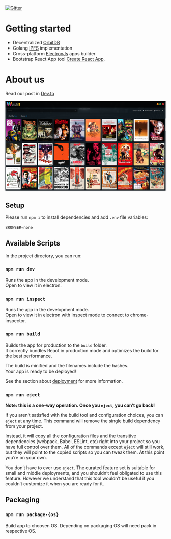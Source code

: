 [![Gitter](https://badges.gitter.im/watchit-app/community.svg)](https://gitter.im/watchit-app/community?utm_source=badge&utm_medium=badge&utm_campaign=pr-badge)

# Getting started
* Decentralized [OrbitDB](https://orbitdb.org/)
* Golang [IPFS](https://github.com/ipfs/go-ipfs) implementation 
* Cross-platform [ElectronJs](https://www.electronjs.org/) apps builder 
* Bootstrap React App tool [Create React App](https://github.com/facebook/create-react-app).

# About us
Read our post in [Dev.to](https://dev.to/geolffreym/watchit-2b88)

[![screenshot](src/media/img/layout/screen.png?raw=true)]()

## Setup
Please run `npm i` to install dependencies and add `.env` file variables:
```js
BROWSER=none
```


## Available Scripts

In the project directory, you can run:

### `npm run dev`

Runs the app in the development mode.<br />
Open to view it in electron.


### `npm run inspect`

Runs the app in the development mode.<br />
Open to view it in electron with inspect mode to connect to chrome-inspector.

### `npm run build`

Builds the app for production to the `build` folder.<br />
It correctly bundles React in production mode and optimizes the build for the best performance.

The build is minified and the filenames include the hashes.<br />
Your app is ready to be deployed!

See the section about [deployment](https://facebook.github.io/create-react-app/docs/deployment) for more information.

### `npm run eject`

**Note: this is a one-way operation. Once you `eject`, you can’t go back!**

If you aren’t satisfied with the build tool and configuration choices, you can `eject` at any time. This command will remove the single build dependency from your project.

Instead, it will copy all the configuration files and the transitive dependencies (webpack, Babel, ESLint, etc) right into your project so you have full control over them. All of the commands except `eject` will still work, but they will point to the copied scripts so you can tweak them. At this point you’re on your own.

You don’t have to ever use `eject`. The curated feature set is suitable for small and middle deployments, and you shouldn’t feel obligated to use this feature. However we understand that this tool wouldn’t be useful if you couldn’t customize it when you are ready for it.

## Packaging

### `npm run package-{os}`

Build app to choosen OS. Depending on packaging OS will need pack in respective OS.

